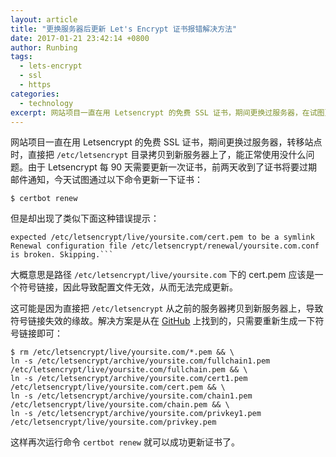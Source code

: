 ```yaml
---
layout: article
title: "更换服务器后更新 Let's Encrypt 证书报错解决方法"
date: 2017-01-21 23:42:14 +0800
author: Runbing
tags:
  - lets-encrypt
  - ssl
  - https
categories:
  - technology
excerpt: 网站项目一直在用 Letsencrypt 的免费 SSL 证书，期间更换过服务器，在试图更新证书时出现了错误。解决方法是重新生成一下符号链接即可
---
```


网站项目一直在用 Letsencrypt 的免费 SSL 证书，期间更换过服务器，转移站点时，直接把 `/etc/letsencrypt` 目录拷贝到新服务器上了，能正常使用没什么问题。由于 Letsencrypt 每 90 天需要更新一次证书，前两天收到了证书将要过期邮件通知，今天试图通过以下命令更新一下证书：

```shell
$ certbot renew
```

但是却出现了类似下面这种错误提示：

```shell
expected /etc/letsencrypt/live/yoursite.com/cert.pem to be a symlink
Renewal configuration file /etc/letsencrypt/renewal/yoursite.com.conf is broken. Skipping.```
```

大概意思是路径 `/etc/letsencrypt/live/yoursite.com` 下的 cert.pem 应该是一个符号链接，因此导致配置文件无效，从而无法完成更新。

这可能是因为直接把 `/etc/letsencrypt` 从之前的服务器拷贝到新服务器上，导致符号链接失效的缘故。解决方案是从在 [GitHub](https://github.com/certbot/certbot/issues/2550#issuecomment-197417732) 上找到的，只需要重新生成一下符号链接即可：

```shell
$ rm /etc/letsencrypt/live/yoursite.com/*.pem && \
ln -s /etc/letsencrypt/archive/yoursite.com/fullchain1.pem /etc/letsencrypt/live/yoursite.com/fullchain.pem && \
ln -s /etc/letsencrypt/archive/yoursite.com/cert1.pem /etc/letsencrypt/live/yoursite.com/cert.pem && \
ln -s /etc/letsencrypt/archive/yoursite.com/chain1.pem /etc/letsencrypt/live/yoursite.com/chain.pem && \
ln -s /etc/letsencrypt/archive/yoursite.com/privkey1.pem /etc/letsencrypt/live/yoursite.com/privkey.pem
```

这样再次运行命令 `certbot renew` 就可以成功更新证书了。
